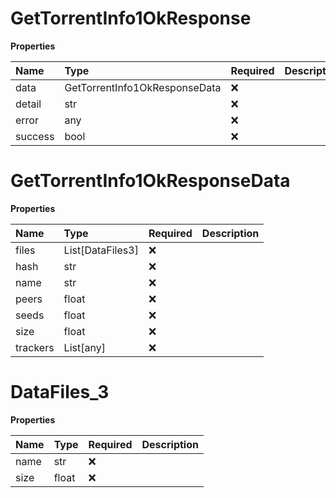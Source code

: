 # GetTorrentInfo1OkResponse

**Properties**

| Name    | Type                          | Required | Description |
| :------ | :---------------------------- | :------- | :---------- |
| data    | GetTorrentInfo1OkResponseData | ❌       |             |
| detail  | str                           | ❌       |             |
| error   | any                           | ❌       |             |
| success | bool                          | ❌       |             |

# GetTorrentInfo1OkResponseData

**Properties**

| Name     | Type             | Required | Description |
| :------- | :--------------- | :------- | :---------- |
| files    | List[DataFiles3] | ❌       |             |
| hash     | str              | ❌       |             |
| name     | str              | ❌       |             |
| peers    | float            | ❌       |             |
| seeds    | float            | ❌       |             |
| size     | float            | ❌       |             |
| trackers | List[any]        | ❌       |             |

# DataFiles_3

**Properties**

| Name | Type  | Required | Description |
| :--- | :---- | :------- | :---------- |
| name | str   | ❌       |             |
| size | float | ❌       |             |
